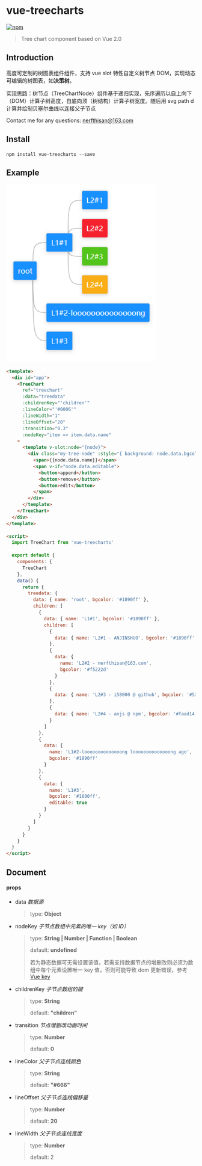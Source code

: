 # vue-treecharts

[![npm](https://img.shields.io/badge/npm-vue--treecharts-brightgreen.svg)](https://www.npmjs.com/package/vue-treecharts)

> Tree chart component based on Vue 2.0

## Introduction

高度可定制的树图表组件组件，支持 vue slot 特性自定义树节点 DOM，实现动态可编辑的树图表，如**决策树**。

实现思路：树节点（TreeChartNode）组件基于递归实现，先序遍历以自上向下（DOM）计算子树高度，自底向顶（树结构）计算子树宽度。随后用 svg path d 计算并绘制贝塞尔曲线以连接父子节点

Contact me for any questions: nerfthisan@163.com

## Install

`npm install vue-treecharts --save`

## Example

<img src="https://raw.githubusercontent.com/i58000/vue-treecharts/master/example.png" width="400"/>

```html
<template>
  <div id="app">
    <TreeChart
      ref="treechart"
      :data="treedata"
      :childrenKey="'children'"
      :lineColor="'#0006'"
      :lineWidth="1"
      :lineOffset="20"
      :transition="0.3"
      :nodeKey="item => item.data.name"
    >
      <template v-slot:node="{node}">
        <div class="my-tree-node" :style="{ background: node.data.bgcolor }">
          <span>{{node.data.name}}</span>
          <span v-if="node.data.editable">
            <button>append</button>
            <button>remove</button>
            <button>edit</button>
          </span>
        </div>
      </template>
    </TreeChart>
  </div>
</template>

<script>
  import TreeChart from 'vue-treecharts'

  export default {
    components: {
      TreeChart
    },
    data() {
      return {
        treedata: {
          data: { name: 'root', bgcolor: '#1890ff' },
          children: [
            {
              data: { name: 'L1#1', bgcolor: '#1890ff' },
              children: [
                {
                  data: { name: 'L2#1 - ANJINSHUO', bgcolor: '#1890ff' }
                },
                {
                  data: {
                    name: 'L2#2 - nerfthisan@163.com',
                    bgcolor: '#f5222d'
                  }
                },
                {
                  data: { name: 'L2#3 - i58000 @ github', bgcolor: '#52c41a' }
                },
                {
                  data: { name: 'L2#4 - anjs @ npm', bgcolor: '#faad14' }
                }
              ]
            },
            {
              data: {
                name: 'L1#2-loooooooooooooong loooooooooooooong ago',
                bgcolor: '#1890ff'
              }
            },
            {
              data: {
                name: 'L1#3',
                bgcolor: '#1890ff',
                editable: true
              }
            }
          ]
        }
      }
    }
  }
</script>
```

## Document

#### props

- data _数据源_

  > type: **Object**

- nodeKey _子节点数组中元素的唯一 key（如 ID）_

  > type: **String | Number | Function | Boolean**
  >
  > default: **undefined**
  >
  > 若为静态数据可无需设置该值，若需支持数据节点的增删改则必须为数组中每个元素设置唯一 key 值，否则可能导致 dom 更新错误，参考 [Vue key](https://cn.vuejs.org/v2/api/#key)

- childrenKey _子节点数组的键_

  > type: **String**
  >
  > default: **"children"**

- transition _节点增删改动画时间_

  > type: **Number**
  >
  > default: **0**

- lineColor _父子节点连线颜色_

  > type: **String**
  >
  > default: **"#666"**

- lineOffset _父子节点连线偏移量_

  > type: **Number**
  >
  > default: **20**

- lineWidth _父子节点连线宽度_

  > type: **Number**
  >
  > default: 2
